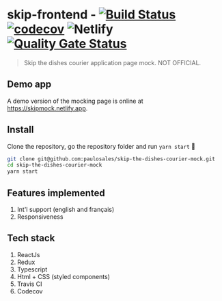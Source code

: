 # skip-frontend - [![Build Status](https://travis-ci.com/paulosales/skip-frontend.svg?branch=master)](https://travis-ci.com/paulosales/skip-frontend) [![codecov](https://codecov.io/gh/paulosales/skip-frontend/branch/master/graph/badge.svg)](https://codecov.io/gh/paulosales/skip-frontend) ![Netlify](https://img.shields.io/netlify/cc2ff887-88b6-4e47-b399-a253f501b0c9) [![Quality Gate Status](https://sonarcloud.io/api/project_badges/measure?project=paulosales_skip-frontend&metric=alert_status)](https://sonarcloud.io/dashboard?id=paulosales_skip-frontend)

> Skip the dishes courier application page mock. NOT OFFICIAL.

## Demo app

A demo version of the mocking page is online at https://skipmock.netlify.app.

## Install

Clone the repository, go the repository folder and run `yarn start` 🚀

```bash
git clone git@github.com:paulosales/skip-the-dishes-courier-mock.git
cd skip-the-dishes-courier-mock
yarn start
```

## Features implemented

1. Int'l support (english and français)
2. Responsiveness

## Tech stack

1. ReactJs
2. Redux
3. Typescript
4. Html + CSS (styled components)
5. Travis CI
6. Codecov
